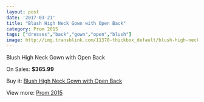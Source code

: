 ```yaml
---
layout: post
date: '2017-03-21'
title: "Blush High Neck Gown with Open Back"
category: Prom 2015
tags: ["dresses","back","gown","open","blush"]
image: http://img.transblink.com/11378-thickbox_default/blush-high-neck-gown-with-open-back.jpg
---
```

Blush High Neck Gown with Open Back

On Sales: **$365.99**
<a href="https://www.transblink.com/en/prom-2015/3701-blush-high-neck-gown-with-open-back.html"><amp-img layout="responsive" width="600" height="600" src="//img.transblink.com/11378-thickbox_default/blush-high-neck-gown-with-open-back.jpg" alt="Blush High Neck Gown with Open Back 0" /></a>
<a href="https://www.transblink.com/en/prom-2015/3701-blush-high-neck-gown-with-open-back.html"><amp-img layout="responsive" width="600" height="600" src="//img.transblink.com/11380-thickbox_default/blush-high-neck-gown-with-open-back.jpg" alt="Blush High Neck Gown with Open Back 1" /></a>
<a href="https://www.transblink.com/en/prom-2015/3701-blush-high-neck-gown-with-open-back.html"><amp-img layout="responsive" width="600" height="600" src="//img.transblink.com/11379-thickbox_default/blush-high-neck-gown-with-open-back.jpg" alt="Blush High Neck Gown with Open Back 2" /></a>

Buy it: [Blush High Neck Gown with Open Back](https://www.transblink.com/en/prom-2015/3701-blush-high-neck-gown-with-open-back.html "Blush High Neck Gown with Open Back")

View more: [Prom 2015](https://www.transblink.com/en/10-prom-2015 "Prom 2015")